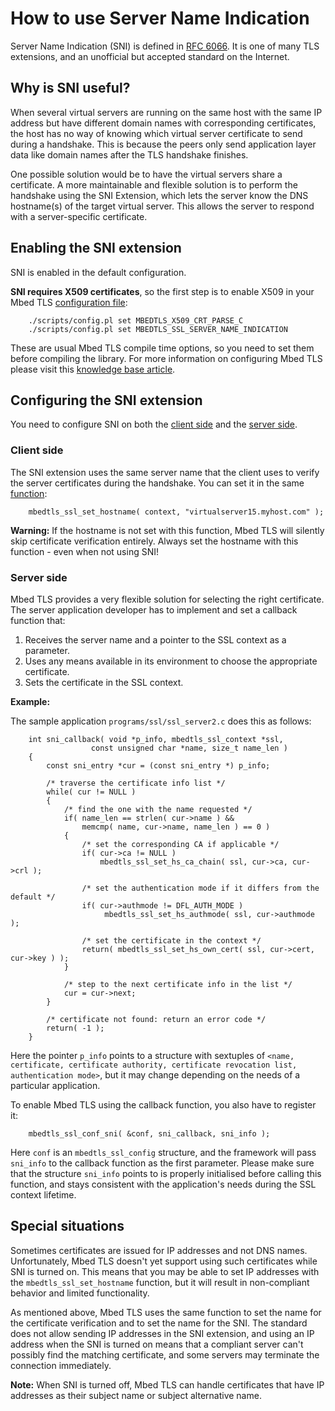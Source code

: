 # How to use Server Name Indication

Server Name Indication (SNI) is defined in [RFC 6066](https://tools.ietf.org/html/rfc6066). It is one of many TLS extensions, and an unofficial but accepted standard on the Internet.

## Why is SNI useful?

When several virtual servers are running on the same host with the same IP address but have different domain names with corresponding certificates, the host has no way of knowing which virtual server certificate to send during a handshake. This is because the peers only send application layer data like domain names after the TLS handshake finishes.

One possible solution would be to have the virtual servers share a certificate. A more maintainable and flexible solution is to perform the handshake using the SNI Extension, which lets the server know the DNS hostname(s) of the target virtual server. This allows the server to respond with a server-specific certificate.

## Enabling the SNI extension

SNI is enabled in the default configuration.

**SNI requires X509 certificates**, so the first step is to enable X509 in your Mbed TLS [configuration file](../compiling-and-building/how-do-i-configure-mbedtls.md):
```
    ./scripts/config.pl set MBEDTLS_X509_CRT_PARSE_C
    ./scripts/config.pl set MBEDTLS_SSL_SERVER_NAME_INDICATION
```
These are usual Mbed TLS compile time options, so you need to set them before compiling the library. For more information on configuring Mbed TLS please visit this [knowledge base article](/kb/compiling-and-building/how-do-i-configure-mbedtls.md).

## Configuring the SNI extension

You need to configure SNI on both the [client side](#client-side) and the [server side](#server-side).

### Client side

The SNI extension uses the same server name that the client uses to verify the server certificates during the handshake. You can set it in the same [function](/api/ssl_8h.html):
```
    mbedtls_ssl_set_hostname( context, "virtualserver15.myhost.com" );
```
<span class="warnings">**Warning:** If the hostname is not set with this function, Mbed TLS will silently skip certificate verification entirely. Always set the hostname with this function - even when not using SNI!</span>

### Server side

Mbed TLS provides a very flexible solution for selecting the right certificate. The server application developer has to implement and set a callback function that:
1. Receives the server name and a pointer to the SSL context as a parameter.
1. Uses any means available in its environment to choose the appropriate certificate.
1. Sets the certificate in the SSL context.

**Example:**

The sample application `programs/ssl/ssl_server2.c` does this as follows:
```
    int sni_callback( void *p_info, mbedtls_ssl_context *ssl,
                  const unsigned char *name, size_t name_len )
    {
        const sni_entry *cur = (const sni_entry *) p_info;

        /* traverse the certificate info list */
        while( cur != NULL )
        {
            /* find the one with the name requested */
            if( name_len == strlen( cur->name ) &&
                memcmp( name, cur->name, name_len ) == 0 )
            {
                /* set the corresponding CA if applicable */
                if( cur->ca != NULL )
                    mbedtls_ssl_set_hs_ca_chain( ssl, cur->ca, cur->crl );

                /* set the authentication mode if it differs from the default */
                if( cur->authmode != DFL_AUTH_MODE )
                     mbedtls_ssl_set_hs_authmode( ssl, cur->authmode );

                /* set the certificate in the context */
                return( mbedtls_ssl_set_hs_own_cert( ssl, cur->cert, cur->key ) );
            }

            /* step to the next certificate info in the list */
            cur = cur->next;
        }

        /* certificate not found: return an error code */
        return( -1 );
    }
```
Here the pointer `p_info` points to a structure with sextuples of `<name, certificate, certificate authority, certificate revocation list, authentication mode>`, but it may change depending on the needs of a particular application.

To enable Mbed TLS using the callback function, you also have to register it:
```
    mbedtls_ssl_conf_sni( &conf, sni_callback, sni_info );
```
Here `conf` is an `mbedtls_ssl_config` structure, and the framework will pass `sni_info` to the callback function as the first parameter. Please make sure that the structure `sni_info` points to is properly initialised before calling this function, and stays consistent with the application's needs during the SSL context lifetime.

## Special situations

Sometimes certificates are issued for IP addresses and not DNS names. Unfortunately, Mbed TLS doesn't yet support using such certificates while SNI is turned on. This means that you may be able to set IP addresses with the `mbedtls_ssl_set_hostname` function, but it will result in non-compliant behavior and limited functionality.

As mentioned above, Mbed TLS uses the same function to set the name for the certificate verification and to set the name for the SNI. The standard does not allow sending IP addresses in the SNI extension, and using an IP address when the SNI is turned on means that a compliant server can't possibly find the matching certificate, and some servers may terminate the connection immediately.

<span class="notes">**Note:** When SNI is turned off, Mbed TLS can handle certificates that have IP addresses as their subject name or subject alternative name.</span>

<!---",use-sni,"sni, server name indication, virtual host, rfc 6066, tls extension",,,published,"2016-07-05 14:55:00",2,4773,"2016-07-06 12:55:00","Janos Follath"--->
